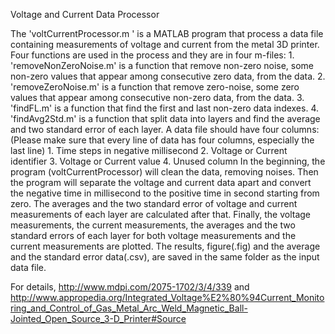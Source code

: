 Voltage and Current Data Processor

The 'voltCurrentProcessor.m ' is a MATLAB program that process a data file containing measurements of voltage and current from the metal 3D printer. Four functions are used in the process and they are in four m-files:
	1. 'removeNonZeroNoise.m' is a function that remove non-zero noise, some non-zero values that appear among consecutive zero data, from the data.
	2. 'removeZeroNoise.m' is a function that remove zero-noise, some  zero values that appear among consecutive non-zero data, from the data.
	3. 'findFL.m' is a function that find the first and last non-zero data indexes.
	4. 'findAvg2Std.m' is a function that split data into layers and find the average and two standard error of each layer.
A data file should have four columns: (Please make sure that every line of data has four columns, especially the last line)
	1. Time steps in negative millisecond
	2. Voltage or Current identifier
	3. Voltage or Current value
	4. Unused column
In the beginning, the program (voltCurrentProcessor) will clean the data, removing noises. Then the program will separate the voltage and current data apart and convert the negative time in millisecond to the positive time in second starting from zero. The averages and the two standard error of voltage and current measurements of each layer are calculated after that. Finally, the voltage measurements, the current measurements, the averages and the two standard errors of each layer for both voltage measurements and the current measurements are plotted. The results, figure(.fig) and the average and the standard error data(.csv), are saved in the same folder as the input data file.

For details, http://www.mdpi.com/2075-1702/3/4/339 and
http://www.appropedia.org/Integrated_Voltage%E2%80%94Current_Monitoring_and_Control_of_Gas_Metal_Arc_Weld_Magnetic_Ball-Jointed_Open_Source_3-D_Printer#Source
